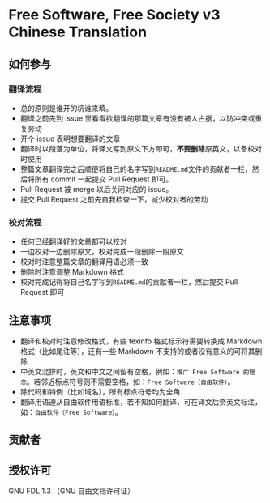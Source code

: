Free Software, Free Society v3 Chinese Translation
=========================

如何参与
---------

### 翻译流程

- 总的原则是谁开的坑谁来填。
- 翻译之前先到 issue 里看看欲翻译的那篇文章有没有被人占据，以防冲突或重复劳动
- 开个 issue 表明想要翻译的文章
- 翻译时以段落为单位，将译文写到原文下方即可，**不要删除**原英文，以备校对时使用
- 整篇文章翻译完之后顺便将自己的名字写到````README.md````文件的贡献者一栏，然后将所有 commit 一起提交 Pull Request 即可。
- Pull Request 被 merge 以后关闭对应的 issue。
- 提交 Pull Request 之前先自我检查一下，减少校对者的劳动

### 校对流程

- 任何已经翻译好的文章都可以校对
- 一边校对一边删除原文，校对完成一段删除一段原文
- 校对时注意整篇文章的翻译用语必须一致
- 删除时注意调整 Markdown 格式
- 校对完成记得将自己名字写到````README.md````的贡献者一栏，然后提交 Pull Request 即可

注意事项
--------
- 翻译和校对时注意修改格式，有些 texinfo 格式标示符需要转换成 Markdown 格式（比如尾注等），还有一些 Markdown 不支持的或者没有意义的可将其删除
- 中英文混排时，英文和中文之间留有空格，例如：````推广 Free Software 的理念````。若邻近标点符号则不需要空格，如：````Free Software（自由软件）````。
- 除代码和特例（比如域名），所有标点符号均为全角
- 翻译用语遵从自由软件用语标准，若不知如何翻译，可在译文后赘英文标注，如：````自由软件（Free Software）````。

贡献者
-------

授权许可
--------

GNU FDL 1.3 （GNU 自由文档许可证）

